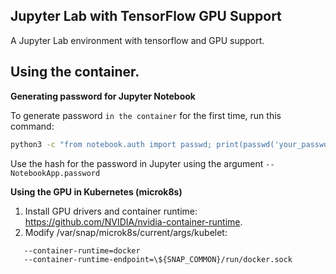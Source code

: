 ## Jupyter Lab with TensorFlow GPU Support

A Jupyter Lab environment with tensorflow and GPU support.

## Using the container.

**Generating password for Jupyter Notebook**

To generate password `in the container` for the first time, run this command:

```bash
python3 -c "from notebook.auth import passwd; print(passwd('your_password'))"
```

Use the hash for the password in Jupyter using the argument `--NotebookApp.password`

**Using the GPU in Kubernetes (microk8s)**

1. Install GPU drivers and container runtime: https://github.com/NVIDIA/nvidia-container-runtime.
2. Modify /var/snap/microk8s/current/args/kubelet:

```bash
   --container-runtime=docker
   --container-runtime-endpoint=\${SNAP_COMMON}/run/docker.sock
```
